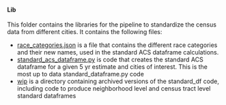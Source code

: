 #### Lib

This folder contains the libraries for the pipeline to standardize the census data from different cities. It contains the following files:

+ [race_categories.json](lib/race_categories.json) is a file that contains the different race categories and their new names, used in the standard ACS dataframe calculations.
+ [standard_acs_dataframe.py](lib/standard_acs_dataframe.py) is code that creates the standard ACS dataframe for a given 5 yr estimate and cities of interest. This is the most up to data standard_dataframe.py code
+ [wip](lip/wip/) is a directory containing archived versions of the standard_df code, including code to produce neighborhood level and census tract level standard dataframes